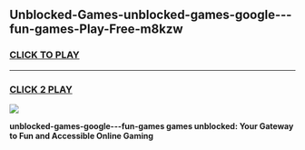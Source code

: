 
## Unblocked-Games-unblocked-games-google---fun-games-Play-Free-m8kzw
<h3>
<a href="https://premium76.site?title=unblocked-games-google---fun-games&ref=24M">CLICK TO PLAY</a></h3>
<hr>

<h3>
<a href="https://premium76.site?title=unblocked-games-google---fun-games&ref=24M">CLICK 2 PLAY</a>
  
</h3>

<a href="https://premium76.site?title=unblocked-games-google---fun-games&ref=24M"><img src="https://clearcache.store/games.png"></a>


**unblocked-games-google---fun-games games unblocked: Your Gateway to Fun and Accessible Online Gaming**
